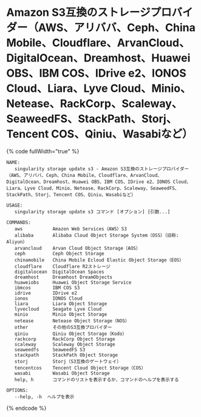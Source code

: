 # Amazon S3互換のストレージプロバイダー（AWS、アリババ、Ceph、China Mobile、Cloudflare、ArvanCloud、DigitalOcean、Dreamhost、Huawei OBS、IBM COS、IDrive e2、IONOS Cloud、Liara、Lyve Cloud、Minio、Netease、RackCorp、Scaleway、SeaweedFS、StackPath、Storj、Tencent COS、Qiniu、Wasabiなど）

{% code fullWidth="true" %}
```
NAME:
   singularity storage update s3 - Amazon S3互換のストレージプロバイダー（AWS、アリババ、Ceph、China Mobile、Cloudflare、ArvanCloud、DigitalOcean、Dreamhost、Huawei OBS、IBM COS、IDrive e2、IONOS Cloud、Liara、Lyve Cloud、Minio、Netease、RackCorp、Scaleway、SeaweedFS、StackPath、Storj、Tencent COS、Qiniu、Wasabiなど）

USAGE:
   singularity storage update s3 コマンド [オプション] [引数...]

COMMANDS:
   aws           Amazon Web Services（AWS）S3
   alibaba       Alibaba Cloud Object Storage System（OSS）（旧称: Aliyun）
   arvancloud    Arvan Cloud Object Storage（AOS）
   ceph          Ceph Object Storage
   chinamobile   China Mobile Ecloud Elastic Object Storage（EOS）
   cloudflare    Cloudflare R2ストレージ
   digitalocean  DigitalOcean Spaces
   dreamhost     Dreamhost DreamObjects
   huaweiobs     Huawei Object Storage Service
   ibmcos        IBM COS S3
   idrive        IDrive e2
   ionos         IONOS Cloud
   liara         Liara Object Storage
   lyvecloud     Seagate Lyve Cloud
   minio         Minio Object Storage
   netease       Netease Object Storage（NOS）
   other         その他のS3互換プロバイダー
   qiniu         Qiniu Object Storage（Kodo）
   rackcorp      RackCorp Object Storage
   scaleway      Scaleway Object Storage
   seaweedfs     SeaweedFS S3
   stackpath     StackPath Object Storage
   storj         Storj（S3互換のゲートウェイ）
   tencentcos    Tencent Cloud Object Storage（COS）
   wasabi        Wasabi Object Storage
   help, h       コマンドのリストを表示するか、コマンドのヘルプを表示する

OPTIONS:
   --help, -h  ヘルプを表示
```
{% endcode %}